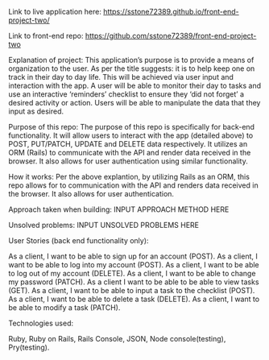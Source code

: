 Link to live application here: <https://sstone72389.github.io/front-end-project-two/>

Link to front-end repo: <https://github.com/sstone72389/front-end-project-two>

Explanation of project: This application’s purpose is to provide a means of organization to the user. As per the title suggests: it is to help keep one on track in their day to day life. This will be achieved via user input and interaction with the app. A user will be able to monitor their day to tasks and use an interactive ‘reminders’ checklist to ensure they ‘did not forget’ a desired activity or action. Users will be able to manipulate the data that they input as desired.

Purpose of this repo: The purpose of this repo is specifically for back-end functionality. It will allow users to interact with the app (detailed above) to POST, PUT/PATCH, UPDATE and DELETE data respectively. It utilizes an ORM (Rails) to communicate with the API and render data received in the browser. It also allows for user authentication using similar functionality.

How it works: Per the above explantion, by utilizing Rails as an ORM, this repo allows for to communication with the API and renders data received in the browser. It also allows for user authentication.

Approach taken when building: INPUT APPROACH METHOD HERE

Unsolved problems: INPUT UNSOLVED PROBLEMS HERE

User Stories (back end functionality only):

As a client, I want to be able to sign up for an account (POST).
As a client, I want to be able to log into my account (POST).
As a client, I want to be able to log out of my account (DELETE).
As a client, I want to be able to change my password (PATCH).
As a client I want to be able to be able to view tasks (GET).
As a client, I want to be able to input a task to the checklist (POST).
As a client, I want to be able to delete a task (DELETE).
As a client, I want to be able to modify a task (PATCH).


Technologies used:

Ruby, Ruby on Rails, Rails Console, JSON, Node console(testing), Pry(testing).

